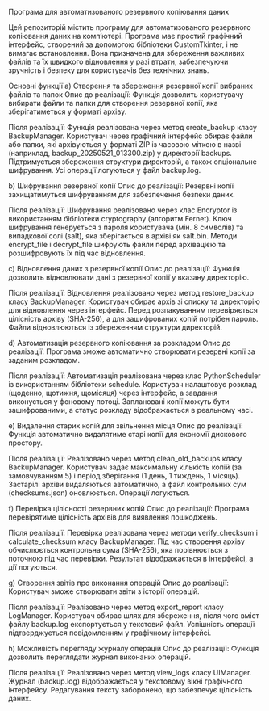 Програма для автоматизованого резервного копіювання даних

Цей репозиторій містить програму для автоматизованого резервного копіювання даних на комп’ютері. Програма має простий графічний      інтерфейс, створений за допомогою бібліотеки CustomTkinter, і не вимагає встановлення. Вона призначена для збереження важливих       файлів та їх швидкого відновлення у разі втрати, забезпечуючи зручність і безпеку для користувачів без технічних знань.

Основні функції
a) Створення та збереження резервної копії вибраних файлів та папок
Опис до реалізації: Функція дозволить користувачу вибирати файли та папки для створення резервної копії, яка зберігатиметься у                           форматі архіву.

Після реалізації: Функція реалізована через метод create_backup класу BackupManager. Користувач через графічний інтерфейс обирає                       файли або папки, які архівуються у форматі ZIP із часовою міткою в назві (наприклад, backup_20250521_013300.zip) у                   директорії backups. Підтримується збереження структури директорій, а також опціональне шифрування. Усі операції                      логуються у файл backup.log.

b) Шифрування резервної копії
Опис до реалізації: Резервні копії захищатимуться шифруванням для забезпечення безпеки даних.

Після реалізації: Шифрування реалізовано через клас Encryptor із використанням бібліотеки cryptography (алгоритм Fernet). Ключ                         шифрування генерується з пароля користувача (мін. 8 символів) та випадкової солі (salt), яка зберігається в архіві                   як salt.bin. Методи encrypt_file і decrypt_file шифрують файли перед архівацією та розшифровують їх під час                          відновлення.

c) Відновлення даних з резервної копії
Опис до реалізації: Функція дозволить відновлювати дані з резервної копії у вказану директорію.

Після реалізації: Відновлення реалізовано через метод restore_backup класу BackupManager. Користувач обирає архів зі списку та                         директорію для відновлення через інтерфейс. Перед розпакуванням перевіряється цілісність архіву (SHA-256), а для                     зашифрованих копій потрібен пароль. Файли відновлюються із збереженням структури директорій.

d) Автоматизація резервного копіювання за розкладом
Опис до реалізації: Програма зможе автоматично створювати резервні копії за заданим розкладом.

Після реалізації: Автоматизація реалізована через клас PythonScheduler із використанням бібліотеки schedule. Користувач налаштовує                     розклад (щоденно, щотижня, щомісяця) через інтерфейс, а завдання виконується у фоновому потоці. Заплановані копії                    можуть бути зашифрованими, а статус розкладу відображається в реальному часі.

e) Видалення старих копій для звільнення місця
Опис до реалізації: Функція автоматично видалятиме старі копії для економії дискового простору.

Після реалізації: Реалізовано через метод clean_old_backups класу BackupManager. Користувач задає максимальну кількість копій (за                      замовчуванням 5) і період зберігання (1 день, 1 тиждень, 1 місяць). Застарілі архіви видаляються автоматично, а                      файл контрольних сум (checksums.json) оновлюється. Операції логуються.

f) Перевірка цілісності резервних копій
Опис до реалізації: Програма перевірятиме цілісність архівів для виявлення пошкоджень.

Після реалізації: Перевірка реалізована через методи verify_checksum і calculate_checksum класу BackupManager. Під час створення                       архіву обчислюється контрольна сума (SHA-256), яка порівнюється з поточною під час перевірки. Результат                              відображається в інтерфейсі, а дії логуються.

g) Створення звітів про виконання операцій
Опис до реалізації: Користувач зможе створювати звіти з історії операцій.

Після реалізації: Реалізовано через метод export_report класу LogManager. Користувач обирає шлях для збереження, після чого вміст                      файлу backup.log експортується у текстовий файл. Успішність операції підтверджується повідомленням у графічному                      інтерфейсі.

h) Можливість перегляду журналу операцій
Опис до реалізації: Функція дозволить переглядати журнал виконаних операцій.

Після реалізації: Реалізовано через метод view_logs класу UIManager. Журнал (backup.log) відображається у текстовому вікні                             графічного інтерфейсу. Редагування тексту заборонено, що забезпечує цілісність даних.
